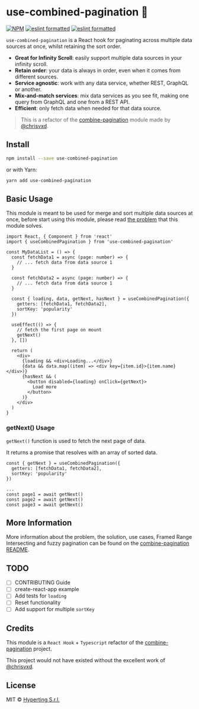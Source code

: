 # use-combined-pagination 🦑

[![NPM](https://img.shields.io/npm/v/use-combined-pagination.svg)](https://www.npmjs.com/package/use-combined-pagination) [![eslint formatted](https://img.shields.io/badge/code_style-eslint-brightgreen.svg)](https://eslint.org/) [![eslint formatted](https://img.shields.io/badge/code_style-prettier-brightgreen.svg)](https://prettier.io/)

`use-combined-pagination` is a React hook for paginating across multiple data sources at once, whilst retaining the sort order.

- **Great for Infinity Scroll**: easily support multiple data sources in your infinity scroll.
- **Retain order**: your data is always in order, even when it comes from different sources.
- **Service agnostic**: work with any data service, whether REST, GraphQL or another.
- **Mix-and-match services**: mix data services as you see fit, making one query from GraphQL and one from a REST API.
- **Efficient**: only fetch data when needed for that data source.

> This is a refactor of the [combine-pagination](https://github.com/chrisvxd/combine-pagination) module made by [@chrisvxd](https://github.com/chrisvxd).

## Install

```bash
npm install --save use-combined-pagination
```

or with Yarn:

```bash
yarn add use-combined-pagination
```

## Basic Usage

This module is meant to be used for merge and sort multiple data sources at once, before start using this module, please read [the problem](https://github.com/chrisvxd/combine-pagination#the-problem) that this module solves.

```tsx
import React, { Component } from 'react'
import { useCombinedPagination } from 'use-combined-pagination'

const MyDataList = () => {
  const fetchData1 = async (page: number) => {
    // ... fetch data from data source 1
  }

  const fetchData2 = async (page: number) => {
    // ... fetch data from data source 1
  }

  const { loading, data, getNext, hasNext } = useCombinedPagination({
    getters: [fetchData1, fetchData2],
    sortKey: 'popularity'
  })

  useEffect(() => {
    // fetch the first page on mount
    getNext()
  }, [])

  return (
    <div>
      {loading && <div>Loading...</div>}
      {data && data.map((item) => <div key={item.id}>{item.name}</div>)}
      {hasNext && (
        <button disabled={loading} onClick={getNext}>
          Load more
        </button>
      )}
    </div>
  )
}
```

### getNext() Usage

`getNext()` function is used to fetch the next page of data.

It returns a promise that resolves with an array of sorted data.

```tsx
const { getNext } = useCombinedPagination({
  getters: [fetchData1, fetchData2],
  sortKey: 'popularity'
})

...
const page1 = await getNext()
const page2 = await getNext()
const page3 = await getNext()
```

## More Information

More information about the problem, the solution, use cases, Framed Range Intersecting and fuzzy pagination can be found on the [combine-pagination README](https://github.com/chrisvxd/combine-pagination).

## TODO

- [ ] CONTRIBUTING Guide
- [ ] create-react-app example
- [ ] Add tests for `loading`
- [ ] Reset functionality
- [ ] Add support for multiple `sortKey`

## Credits

This module is a `React Hook` + `Typescript` refactor of the [combine-pagination](https://github.com/chrisvxd/combine-pagination) project.

This project would not have existed without the excellent work of [@chrisvxd](https://github.com/chrisvxd).

## License

MIT © [Hyperting S.r.l.](https://www.hyperting.com/)
